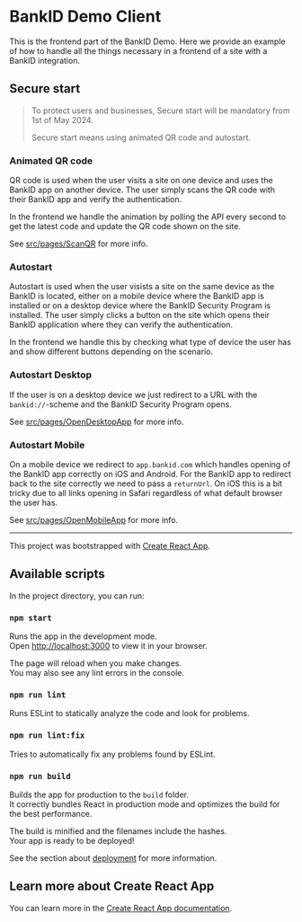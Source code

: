 # BankID Demo Client

This is the frontend part of the BankID Demo. Here we provide an example of how to handle all the things necessary in a frontend of a site with a BankID integration.



## Secure start

> To protect users and businesses, Secure start will be mandatory from 1st of May 2024.
> 
> Secure start means using animated QR code and autostart.

### Animated QR code
QR code is used when the user visits a site on one device and uses the BankID app on another device. The user simply scans the QR code with their BankID app and verify the authentication.

In the frontend we handle the animation by polling the API every second to get the latest code and update the QR code shown on the site.

See [src/pages/ScanQR](src/pages/ScanQR/ScanQR.js) for more info.

### Autostart

Autostart is used when the user visists a site on the same device as the BankID is located, either on a mobile device where the BankID app is installed or on a desktop device where the BankID Security Program is installed. The user simply clicks a button on the site which opens their BankID application where they can verify the authentication.

In the frontend we handle this by checking what type of device the user has and show different buttons depending on the scenario.

### Autostart Desktop

If the user is on a desktop device we just redirect to a URL with the `bankid://`-scheme and the BankID Security Program opens.

See [src/pages/OpenDesktopApp](src/pages/OpenDesktopApp/OpenDesktopApp.js) for more info.

### Autostart Mobile

On a mobile device we redirect to `app.bankid.com` which handles opening of the BankID app correctly on iOS and Android. For the BankID app to redirect back to the site correctly we need to pass a `returnUrl`. On iOS this is a bit tricky due to all links opening in Safari regardless of what default browser the user has.

See [src/pages/OpenMobileApp](src/pages/OpenMobileApp/OpenMobileApp.js) for more info.


---

This project was bootstrapped with [Create React App](https://github.com/facebook/create-react-app).

## Available scripts

In the project directory, you can run:

### `npm start`

Runs the app in the development mode.\
Open [http://localhost:3000](http://localhost:3000) to view it in your browser.

The page will reload when you make changes.\
You may also see any lint errors in the console.

### `npm run lint`

Runs ESLint to statically analyze the code and look for problems.

### `npm run lint:fix`

Tries to automatically fix any problems found by ESLint.

### `npm run build`

Builds the app for production to the `build` folder.\
It correctly bundles React in production mode and optimizes the build for the best performance.

The build is minified and the filenames include the hashes.\
Your app is ready to be deployed!

See the section about [deployment](https://facebook.github.io/create-react-app/docs/deployment) for more information.

## Learn more about Create React App

You can learn more in the [Create React App documentation](https://facebook.github.io/create-react-app/docs/getting-started).

